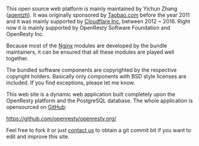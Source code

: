 <!---
    @title         About
    @creator       Yichun Zhang
    @created       2011-06-21 04:07 GMT
    @modifier      Yichun Zhang
    @modifier_link yichun-zhang
    @modified      2013-07-19 00:24 GMT
    @changes       21
--->

This open source web platform is mainly maintained by Yichun Zhang ([agentzh](http://agentzh.org)).
It was originally sponsored by [Taobao.com](http://www.taobao.com) before the
year 2011 and it was mainly supported by [Cloudflare Inc.](http://www.cloudflare.com)
between 2012 ~ 2016. Right now it is mainly supported by OpenResty Software Foundation
and OpenResty Inc.

Because most of the [Nginx](nginx.html) modules are developed by the bundle
maintainers, it can be ensured
that all these modules are played well together.

The bundled software components are copyrighted by the respective copyright
holders.  Basically only components with BSD style licenses are included. If
you find exceptions, please let me know.

This web site is a dynamic web application built completely upon the OpenResty
platform and the PostgreSQL database. The whole application is
opensourced on [GitHub](github.html):

https://github.com/openresty/openresty.org/

Feel free to fork it or just [contact us](contact-us.html) to obtain a git commit
bit if you want to edit and improve this site.

